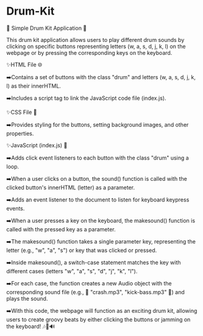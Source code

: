 # Drum-Kit
🥁 Simple Drum Kit Application 🥁

This drum kit application allows users to play different drum sounds by clicking on specific buttons representing letters (w, a, s, d, j, k, l) on the webpage or by pressing the corresponding keys on the keyboard.


✨HTML File 🌐


➡️Contains a set of buttons with the class "drum" and letters (w, a, s, d, j, k, l) as their innerHTML.

➡️Includes a script tag to link the JavaScript code file (index.js).



✨CSS File 🎨

➡️Provides styling for the buttons, setting background images, and other properties.



✨JavaScript (index.js) 🚀

➡️Adds click event listeners to each button with the class "drum" using a loop.

➡️When a user clicks on a button, the sound() function is called with the clicked button's innerHTML (letter) as a parameter.

➡️Adds an event listener to the document to listen for keyboard keypress events.

➡️When a user presses a key on the keyboard, the makesound() function is called with the pressed key as a parameter.

➡️The makesound() function takes a single parameter key, representing the letter (e.g., "w", "a", "s") or key that was clicked or pressed.

➡️Inside makesound(), a switch-case statement matches the key with different cases (letters "w", "a", "s", "d", "j", "k", "l").

➡️For each case, the function creates a new Audio object with the corresponding sound file (e.g., 🎵 "crash.mp3", "kick-bass.mp3" 🎵) and plays the sound.

➡️With this code, the webpage will function as an exciting drum kit, allowing users to create groovy beats by either clicking the buttons or jamming on the keyboard! 🎶🥁🔊
